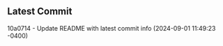 
## Latest Commit
10a0714 - Update README with latest commit info (2024-09-01 11:49:23 -0400) <Yunxi-Zhou>
